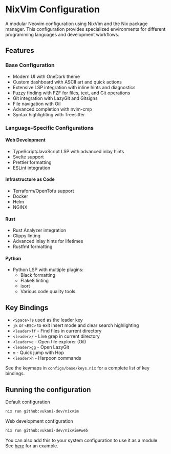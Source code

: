 # NixVim Configuration

A modular Neovim configuration using NixVim and the Nix package manager. This configuration provides specialized environments for different programming languages and development workflows.

## Features

### Base Configuration

- Modern UI with OneDark theme
- Custom dashboard with ASCII art and quick actions
- Extensive LSP integration with inline hints and diagnostics
- Fuzzy finding with FZF for files, text, and Git operations
- Git integration with LazyGit and Gitsigns
- File navigation with Oil
- Advanced completion with nvim-cmp
- Syntax highlighting with Treesitter

### Language-Specific Configurations

#### Web Development

- TypeScript/JavaScript LSP with advanced inlay hints
- Svelte support
- Prettier formatting
- ESLint integration

#### Infrastructure as Code

- Terraform/OpenTofu support
- Docker
- Helm
- NGINX

#### Rust

- Rust Analyzer integration
- Clippy linting
- Advanced inlay hints for lifetimes
- Rustfmt formatting

#### Python

- Python LSP with multiple plugins:
  - Black formatting
  - Flake8 linting
  - isort
  - Various code quality tools

## Key Bindings

- `<Space>` is used as the leader key
- `jk` or `<ESC>` to exit insert mode and clear search highlighting
- `<leader>ff` - Find files in current directory
- `<leader>/` - Live grep in current directory
- `<leader>e` - Open file explorer (Oil)
- `<leader>gg` - Open LazyGit
- `m` - Quick jump with Hop
- `<leader>h` - Harpoon commands

See the keymaps in `configs/base/keys.nix` for a complete list of key bindings.

## Running the configuration

Default configuration

```bash
nix run github:vukani-dev/nixvim
```

Web development configuration

```bash
nix run github:vukani-dev/nixvim#web
```

You can also add this to your system configuration to use it as a module.
See [here](https://github.com/vukani-dev/dotfiles/blob/ed45db058315f03bdae65ffed3fa42637c58c29d/flake.nix#L37) for an example.
